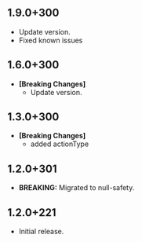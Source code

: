 ## 1.9.0+300

- Update version.
- Fixed known issues

## 1.6.0+300

- **[Breaking Changes]**
  - Update version.

## 1.3.0+300

- **[Breaking Changes]**
  - added actionType

## 1.2.0+301

- **BREAKING:** Migrated to null-safety.

## 1.2.0+221

- Initial release.
